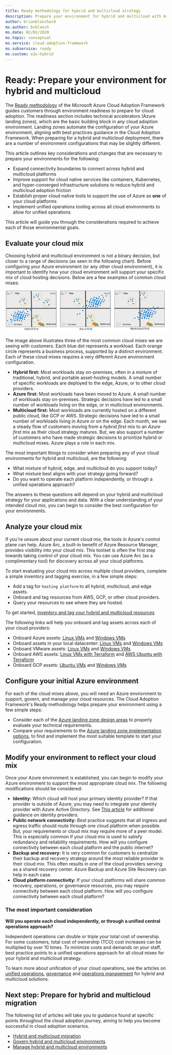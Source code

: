 ```yaml
---
title: Ready methodology for hybrid and multicloud strategy
description: Prepare your environment for hybrid and multicloud with Azure landing zones
author: brianblanchard
ms.author: brblanch
ms.date: 02/01/2020
ms.topic: conceptual
ms.service: cloud-adoption-framework
ms.subservice: ready
ms.custom: e2e-hybrid
---
```


# Ready: Prepare your environment for hybrid and multicloud

The [Ready methodology](../../ready/index.md) of the Microsoft Azure Cloud Adoption Framework guides customers through environment readiness to prepare for cloud adoption. The readiness section includes technical accelerators (Azure landing zones), which are the basic building block in any cloud adoption environment. Landing zones automate the configuration of your Azure environment, aligning with best practices guidance in the Cloud Adoption Framework. When preparing for a hybrid and multicloud deployment, there are a number of environment configurations that may be slightly different.

This article outlines key considerations and changes that are necessary to prepare your environments for the following:

- Expand connectivity boundaries to connect across hybrid and multicloud platforms
- Improve support for cloud native services like containers, Kubernetes, and hyper-converged infrastructure solutions to reduce hybrid and multicloud adoption friction
- Establish proper cloud native tools to support the use of Azure as **one** of your cloud platforms
- Implement unified operations tooling across all cloud environments to allow for unified operations

This article will guide you through the considerations required to achieve each of those environmental goals.

## Evaluate your cloud mix

Choosing hybrid and multicloud environment is not a binary decision, but closer to a range of decisions (as seen in the following chart). Before configuring your Azure environment (or any other cloud environment), it is important to identify how your cloud environment will support your specific mix of cloud hosting decisions. Below are a few examples of common cloud mixes:

![3 illustrations showing how different customers distribute workloads across cloud providers.](../../_images/hybrid/cloud-mix.png)

The image above illustrates three of the most common cloud mixes we are seeing with customers. Each blue dot represents a workload. Each orange circle represents a business process, supported by a distinct environment. Each of these cloud mixes requires a very different Azure environment configuration.

- **Hybrid first:** Most workloads stay on-premises, often in a mixture of traditional, hybrid, and portable asset-hosting models. A small number of specific workloads are deployed to the edge, Azure, or to other cloud providers.
- **Azure first:** Most workloads have been moved to Azure. A small number of workloads stay on-premises. Strategic decisions have led to a small number of workloads living on the edge, or in multicloud environments.
- **Multicloud first:** Most workloads are currently hosted on a different public cloud, like GCP or AWS. Strategic decisions have led to a small number of workloads living in Azure or on the edge. Each month, we see a steady flow of customers moving from a *hybrid first* mix to an *Azure first* mix as their cloud strategy matures. But, we also support a number of customers who have made strategic decisions to prioritize hybrid or multicloud mixes. Azure plays a role in each mix.

The most important things to consider when preparing any of your cloud environments for hybrid and multicloud, are the following:

- What mixture of hybrid, edge, and multicloud do you support today?
- What mixture best aligns with your strategy going forward?
- Do you want to operate each platform independently, or through a unified operations approach?

The answers to these questions will depend on your hybrid and multicloud strategy for your applications and data. With a clear understanding of your intended cloud mix, you can begin to consider the best configuration for your environments.

## Analyze your cloud mix

If you're unsure about your current cloud mix, the tools in Azure's control plane can help. Azure Arc, a built-in benefit of Azure Resource Manager, provides visibility into your cloud mix. This toolset is often the first step towards taking control of your cloud mix. You can use Azure Arc (as a complimentary tool) for discovery across all your cloud platforms.

To start evaluating your cloud mix across multiple cloud providers, complete a simple inventory and tagging exercise, in a few simple steps:

- Add a tag for `hosting platform` to all hybrid, multicloud, and edge assets.
- Onboard and tag resources from AWS, GCP, or other cloud providers.
- Query your resources to see where they are hosted.

To get started, [inventory and tag your hybrid and multicloud resources](../../manage/hybrid/server/best-practices/arc-inventory-tagging.md)

The following links will help you onboard and tag assets across each of your cloud providers:

- Onboard Azure assets: [Linux VMs](../../manage/hybrid/server/best-practices/arm-template-linux.md) and [Windows VMs](../../manage/hybrid/server/best-practices/arm-template-windows.md)
- Onboard assets in your local datacenter: [Linux VMs](../../manage/hybrid/server/best-practices/onboard-server-linux.md) and [Windows VMs](../../manage/hybrid/server/best-practices/onboard-server-windows.md)
- Onboard VMware assets: [Linux VMs](../../manage/hybrid/server/best-practices/vmware-scaled-powercli-linux.md) and [Windows VMs](../../manage/hybrid/server/best-practices/vmware-scaled-powercli-windows.md)
- Onboard AWS assets: [Linux VMs with Terraform](../../manage/hybrid/server/best-practices/aws-terraform-amazon-linux-2.md) and [AWS Ubuntu with Terraform](../../manage/hybrid/server/best-practices/aws-terraform-ubuntu.md)
- Onboard GCP assets: [Ubuntu VMs](../../manage/hybrid/server/best-practices/gcp-terraform-ubuntu.md) and [Windows VMs](../../manage/hybrid/server/best-practices/gcp-terraform-windows.md)

## Configure your initial Azure environment

For each of the cloud mixes above, you will need an Azure environment to support, govern, and manage your cloud resources. The Cloud Adoption Framework's Ready methodology helps prepare your environment using a few simple steps:

- Consider each of the [Azure landing zone design areas](../../ready/landing-zone/design-areas.md) to properly evaluate your technical requirements.
- Compare your requirements to the [Azure landing zone implementation options](../../ready/landing-zone/implementation-options.md), to find and implement the most suitable template to start your configuration.

## Modify your environment to reflect your cloud mix

Once your Azure environment is established, you can begin to modify your Azure environment to support the most appropriate cloud mix. The following modifications should be considered:

- **Identity:** Which cloud will host your primary identity provider? If that provider is outside of Azure, you may need to integrate your identity provider with Azure Active Directory. See [This article](/azure/active-directory/external-identities/identity-providers) for additional guidance on identity providers.
- **Public network connectivity:** Best practice suggests that all ingress and egress traffic should route through one cloud platform when possible. But, your requirements or cloud mix may require more of a peer model. This is especially common if your cloud mix is used to satisfy redundancy and reliability requirements. How will you configure connectivity between each cloud platform and the public internet?
- **Backup and recovery:** It is very common for customers to centralize their backup and recovery strategy around the most reliable provider in their cloud mix. This often results in one of the cloud providers serving as a shared recovery center. Azure Backup and Azure Site Recovery can help in each case.
- **Cloud platform connectivity:** If your cloud platforms will share common recovery, operations, or governance resources, you may require connectivity between each cloud platform. How will you configure connectivity between each cloud platform?

### The most important consideration

**Will you operate each cloud independently, or through a unified central operations approach?**

Independent operations can double or triple your total cost of ownership. For some customers, total cost of ownership (TCO) cost increases can be multiplied by over 10 times. To minimize costs and demands on your staff, best practice points to a unified operations approach for all cloud mixes for your hybrid and multicloud strategy.

To learn more about unification of your cloud operations, see the articles on [unified operations](./unified-operations.md), [governance](./govern.md) and [operations management](./manage.md) for hybrid and multicloud solutions.

## Next step: Prepare for hybrid and multicloud migration

The following list of articles will take you to guidance found at specific points throughout the cloud adoption journey, aiming to help you become successful in cloud adoption scenarios.

- [Hybrid and multicloud migration](./migrate.md)
- [Govern hybrid and multicloud environments](./govern.md)
- [Manage hybrid and multicloud environments](./manage.md)
